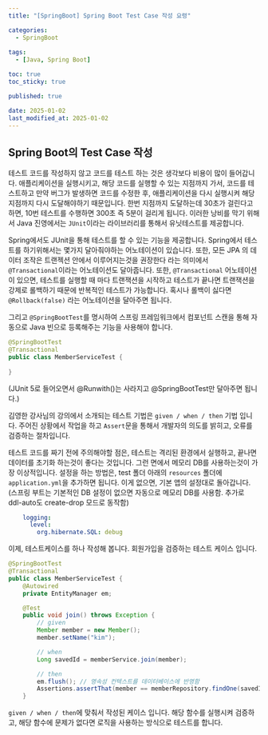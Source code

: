 ```yaml
---
title: "[SpringBoot] Spring Boot Test Case 작성 요령"

categories:
  - SpringBoot
  
tags:
  - [Java, Spring Boot]

toc: true
toc_sticky: true

published: true

date: 2025-01-02
last_modified_at: 2025-01-02
---
```


## Spring Boot의 Test Case 작성

테스트 코드를 작성하지 않고 코드를 테스트 하는 것은 생각보다 비용이 많이 들어갑니다. 애플리케이션을 실행시키고, 해당 코드를 실행할 수 있는 지점까지 가서, 코드를 테스트하고 만약 버그가 발생하면 코드를 수정한 후, 애플리케이션을 다시 실행시켜 해당지점까지 다시 도달해야하기 때문입니다. 한번 지점까지 도달하는데 30초가 걸린다고 하면, 10번 테스트를 수행하면 300초 즉 5분이 걸리게 됩니다. 이러한 낭비를 막기 위해서 Java 진영에서는 `JUnit`이라는 라이브러리를 통해서 유닛테스트를 제공합니다. 

Spring에서도 JUnit을 통해 테스트를 할 수 있는 기능을 제공합니다. Spring에서 테스트를 하기위해서는 몇가지 달아줘야하는 어노테이션이 있습니다. 또한, 모든 JPA 의 데이터 조작은 트랜젝션 안에서 이루어지는것을 권장한다 라는 의미에서 `@Transactional`이라는 어노테이션도 달아줍니다. 또한, `@Transactional` 어노테이션이 있으면, 테스트를 실행할 때 마다 트랜잭션을 시작하고 테스트가 끝나면 트랜잭션을 강제로 롤백하기 때문에 반복적인 테스트가 가능합니다. 혹시나 롤백이 싫다면 `@Rollback(false)` 라는 어노테이션을 달아주면 됩니다.

그리고 `@SpringBootTest`를 명시하여 스프링 프레임워크에서 컴포넌트 스캔을 통해 자동으로 Java 빈으로 등록해주는 기능을 사용해야 합니다.

```java
@SpringBootTest
@Transactional
public class MemberServiceTest {
	
}
```

(JUnit 5로 들어오면서 @Runwith()는 사라지고 @SpringBootTest만 달아주면 됩니다.)

김영한 강사님의 강의에서 소개되는 테스트 기법은 `given / when / then` 기법 입니다. 주어진 상황에서 작업을 하고 `Assert`문을 통해서 개발자의 의도를 밝히고, 오류를 검증하는 절차입니다.

테스트 코드를 짜기 전에 주의해야할 점은, 테스트는 격리된 환경에서 실행하고, 끝나면 데이터를 초기화 하는것이 좋다는 것입니다. 그런 면에서 메모리 DB를 사용하는것이 가장 이상적입니다. 설정을 하는 방법은, test 폴더 아래의 `resources` 폴더에 `application.yml`을 추가하면 됩니다. 이게 없으면, 기본 앱의 설정대로 돌아갑니다. (스프링 부트는 기본적인 DB 설정이 없으면 자동으로 메모리 DB를 사용함. 추가로 ddl-auto도 create-drop 모드로 동작함)

```yml
    logging:
      level:
        org.hibernate.SQL: debug
```

이제, 테스트케이스를 하나 작성해 봅니다. 회원가입을 검증하는 테스트 케이스 입니다.

```java
@SpringBootTest
@Transactional
public class MemberServiceTest {
    @Autowired
    private EntityManager em;

    @Test
    public void join() throws Exception {
        // given
        Member member = new Member();
        member.setName("kim");

        // when
        Long savedId = memberService.join(member);

        // then
        em.flush(); // 영속성 컨텍스트를 데이터베이스에 반영함
        Assertions.assertThat(member == memberRepository.findOne(savedId));
    }
```

`given / when / then`에 맞춰서 작성된 케이스 입니다. 해당 함수를 실행시켜 검증하고, 해당 함수에 문제가 없다면 로직을 사용하는 방식으로 테스트를 합니다.




